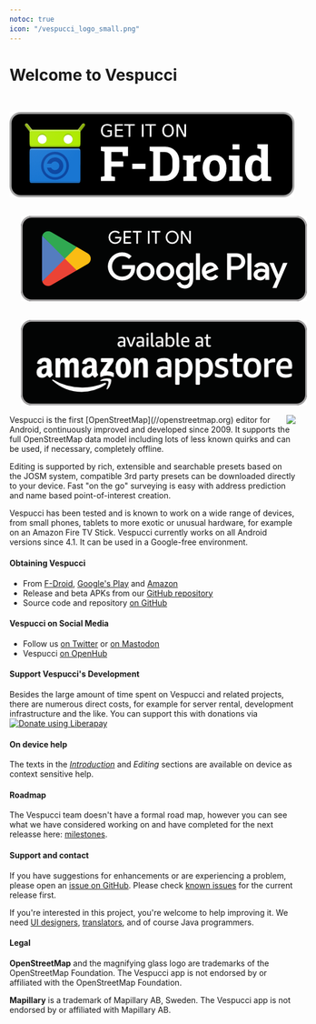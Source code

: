 ```yaml
---
notoc: true
icon: "/vespucci_logo_small.png"
---
```


# Welcome to Vespucci 

[<img src="badge_f-droid.png" style="margin-top:30px;" height="150" width="502" alt="F-Droid">](https://f-droid.org/en/packages/de.blau.android/)
[<img src="badge_google-play.png" style="margin-top:30px;margin-left:20px;" height="150" width="504" alt="Google Play">](https://play.google.com/store/apps/details?id=de.blau.android)
[<img src="badge_amazon-appstore.png" style="margin-top:30px;margin-left:20px;" height="150" width="512" alt="Amazon AppStore">](https://www.amazon.com/Simon-Poole-vespucci/dp/B00P71C3AW)

<img src="180px-Amerigo_Vespucci.jpg" style="padding-left:20px;float:right">
Vespucci is the first [OpenStreetMap](//openstreetmap.org) editor for Android, continuously improved and developed since 2009. It supports the full OpenStreetMap data model including lots of less known quirks and can be used, if necessary, completely offline. 

Editing is supported by rich, extensible and searchable presets based on the JOSM system, compatible 3rd party presets can be downloaded directly to your device. Fast "on the go" surveying is easy with address prediction and name based point-of-interest creation.

Vespucci has been tested and is known to work on a wide range of devices, from small phones, tablets to more exotic or unusual hardware, for example on an Amazon Fire TV Stick. Vespucci currently works on all Android versions since 4.1. It can be used in a Google-free environment.

#### Obtaining Vespucci

 * From [F-Droid](https://f-droid.org/app/de.blau.android), [Google's Play](https://play.google.com/store/apps/details?id=de.blau.android) and [Amazon](https://www.amazon.com/Simon-Poole-vespucci/dp/B00P71C3AW)
 * Release and beta APKs from our [GitHub repository](https://github.com/MarcusWolschon/osmeditor4android/releases)
 * Source code and repository [on GitHub](https://github.com/MarcusWolschon/osmeditor4android)

#### Vespucci on Social Media

 * Follow us [on Twitter](https://twitter.com/vespucci_editor) or [on Mastodon](https://en.osm.town/@vespucci_editor)
 * Vespucci [on OpenHub](https://www.openhub.net/p/osmeditor4android)
 
#### Support Vespucci's Development

Besides the large amount of time spent on Vespucci and related projects, there are numerous direct costs, for example for server rental, development infrastructure and the like. You can support this with donations via <script src="https://liberapay.com/SimonPoole/widgets/button.js"></script>
<noscript><a href="https://liberapay.com/SimonPoole/donate"><img alt="Donate using Liberapay" src="https://liberapay.com/assets/widgets/donate.svg"></a></noscript>   

#### On device help

The texts in the [_Introduction_](help/en/Introduction/) and _Editing_ sections are available on device as context sensitive help.

#### Roadmap

The Vespucci team doesn't have a formal road map, however you can see what we have considered working on and have completed for the next releasse here: [milestones](https://github.com/MarcusWolschon/osmeditor4android/milestones).

#### Support and contact

If you have suggestions for enhancements or are experiencing a problem, please open an [issue on GitHub](https://github.com/MarcusWolschon/osmeditor4android/issues). Please check [known issues](https://github.com/MarcusWolschon/osmeditor4android/issues?q=is%3Aopen+is%3Aissue+label%3A%22Known+issue%22) for the current release first.

If you're interested in this project, you're welcome to help improving it. We need [UI designers](https://github.com/MarcusWolschon/osmeditor4android/labels/UI), [translators](https://github.com/MarcusWolschon/osmeditor4android/blob/master/TRANSLATIONS.md), and of course Java programmers.

#### Legal 

__OpenStreetMap__ and the magnifying glass logo are trademarks of the OpenStreetMap Foundation. The Vespucci app is not endorsed by or affiliated with the OpenStreetMap Foundation. 

__Mapillary__ is a trademark of Mapillary AB, Sweden. The Vespucci app is not endorsed by or affiliated with Mapillary AB.

